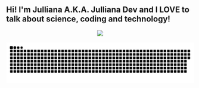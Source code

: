 ## Hi! I'm Julliana A.K.A. Julliana Dev and I LOVE to talk about science, coding and technology!
<div align="center">
  <a href="https://github.com/jullianadev">
  <img height="180em" src="https://github-readme-stats.vercel.app/api?username=jullianadev&show_icons=false&theme=radical&include_all_commits=false&count_private=false"/>
</div>

  ![Snake animation](https://github.com/jullianadev/jullianadev/blob/output/github-contribution-grid-snake.svg)
</div>
